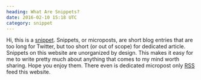 ```yaml
---
heading: What Are Snippets?
date: 2016-02-10 15:18 UTC
category: snippet
---
```


Hi, this is a [snippet][mb]. Snippets, or microposts, are short blog entries that are too long for Twitter, but too short (or out of scope) for dedicated article. Snippets on this website are unorganized by design. This makes it easy for me to write pretty much about anything that comes to my mind worth sharing. Hope you enjoy them. There even is dedicated micropost only [RSS](/rss) feed this website.

[mb]:http://www.manton.org/2015/04/how-to-start-a-microblog.html